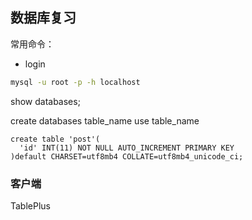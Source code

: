 ## 数据库复习

常用命令：
- login
```bash
mysql -u root -p -h localhost
```
show databases;

create databases table_name
use table_name

```mysql
create table 'post'(
  'id' INT(11) NOT NULL AUTO_INCREMENT PRIMARY KEY
)default CHARSET=utf8mb4 COLLATE=utf8mb4_unicode_ci;
```

### 客户端
TablePlus
